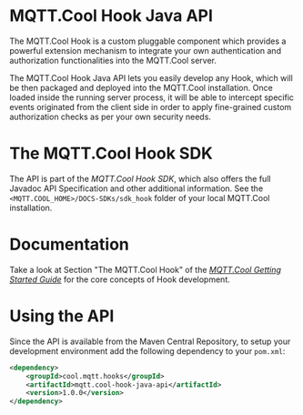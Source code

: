 # MQTT.Cool Hook Java API

The MQTT.Cool Hook is a custom pluggable component which provides a powerful extension mechanism to integrate your own authentication and authorization functionalities into the MQTT.Cool server.

The MQTT.Cool Hook Java API lets you easily develop any Hook, which will be then packaged and deployed into the MQTT.Cool installation.
Once loaded inside the running server process, it will be able to intercept specific events originated from the client side in order to apply fine-grained custom authorization checks as per your own security needs.

# The MQTT.Cool Hook SDK
The API is part of the _MQTT.Cool Hook SDK_, which also offers the full Javadoc API Specification and other additional information. See the `<MQTT.COOL_HOME>/DOCS-SDKs/sdk_hook` folder of your local MQTT.Cool installation.

# Documentation
Take a look at Section "The MQTT.Cool Hook" of the [_MQTT.Cool Getting Started Guide_](http://www.lightstreamer.com/latest/mqtt.cool/MQTT.Cool%20Getting%20Started%20Guide.pdf) for the core concepts of Hook development.

# Using the API

Since the API is available from the Maven Central Repository, to setup your development environment add the following dependency to your `pom.xml`:

```xml
<dependency>
    <groupId>cool.mqtt.hooks</groupId>
    <artifactId>mqtt.cool-hook-java-api</artifactId>
    <version>1.0.0</version>
</dependency>
```